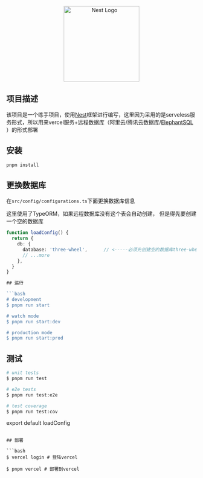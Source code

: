 <p align="center">
  <a href="http://nestjs.com/" target="blank"><img src="https://nestjs.com/img/logo-small.svg" width="200" alt="Nest Logo" /></a>
</p>

## 项目描述

该项目是一个练手项目，使用[Nest](https://github.com/nestjs/nest)框架进行编写，这里因为采用的是serveless服务形式，所以用来vercel服务+远程数据库（阿里云/腾讯云数据库/[ElephantSQL
](https://www.elephantsql.com/)）的形式部署

## 安装

```bash
pnpm install
```

## 更换数据库

在`src/config/configurations.ts`下面更换数据库信息

这里使用了TypeORM，如果远程数据库没有这个表会自动创建，
但是得先要创建一个空的数据库

```typescript
function loadConfig() {
  return {
    db: {
      database: 'three-wheel',      // <-----必须先创建空的数据库three-wheel（也可以改成新的数据库名）
      // ...more
    },
  }
}

## 运行

```bash
# development
$ pnpm run start

# watch mode
$ pnpm run start:dev

# production mode
$ pnpm run start:prod
```

## 测试

```bash
# unit tests
$ pnpm run test

# e2e tests
$ pnpm run test:e2e

# test coverage
$ pnpm run test:cov
```

export default loadConfig

```

## 部署

```bash
$ vercel login # 登陆vercel

$ pnpm vercel # 部署到vercel

```
